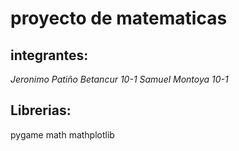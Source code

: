 # proyecto de matematicas 

## integrantes:
_Jeronimo Patiño Betancur 10-1_
_Samuel Montoya 10-1_

## Librerias:
pygame
math
mathplotlib

